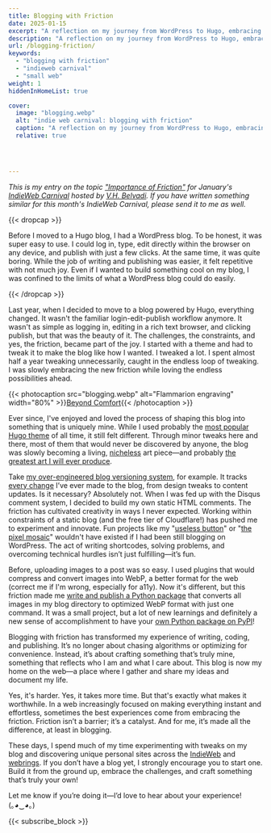 ```yaml
---
title: Blogging with Friction
date: 2025-01-15
excerpt: "A reflection on my journey from WordPress to Hugo, embracing the challenges, creativity, and joy of blogging with friction—written as my entry for January's IndieWeb Carnival."
description: "A reflection on my journey from WordPress to Hugo, embracing the challenges, creativity, and joy of blogging with friction—written as my entry for January's IndieWeb Carnival."
url: /blogging-friction/
keywords:
  - "blogging with friction"
  - "indieweb carnival"
  - "small web"
weight: 1
hiddenInHomeList: true

cover:
  image: "blogging.webp"
  alt: "indie web carnival: blogging with friction"
  caption: "A reflection on my journey from WordPress to Hugo, embracing the challenges, creativity, and joy of blogging with friction—written as my entry for January's IndieWeb Carnival."
  relative: true




---
```


*This is my entry on the topic ["Importance of Friction"](https://vhbelvadi.com/indieweb-carnival-friction) for January's [IndieWeb Carnival](https://vhbelvadi.com/indieweb-carnival-friction) hosted by [V.H. Belvadi](https://vhbelvadi.com/). If you have written something similar for this month's IndieWeb Carnival, please send it to me as well.*

{{< dropcap >}}


Before I moved to a Hugo blog, I had a WordPress blog. To be honest, it was super easy to use. I could log in, type, edit directly within the browser on any device, and publish with just a few clicks. At the same time, it was quite boring. While the job of writing and publishing was easier, it felt repetitive with not much joy. Even if I wanted to build something cool on my blog, I was confined to the limits of what a WordPress blog could do easily.

{{< /dropcap >}}


Last year, when I decided to move to a blog powered by Hugo, everything changed. It wasn't the familiar login-edit-publish workflow anymore. It wasn't as simple as logging in, editing in a rich text browser, and clicking publish, but that was the beauty of it. The challenges, the constraints, and yes, the friction, became part of the joy. I started with a theme and had to tweak it to make the blog like how I wanted. I tweaked a lot. I spent almost half a year tweaking unnecessarily, caught in the endless loop of tweaking. I was slowly embracing the new friction while loving the endless possibilities ahead.

{{< photocaption src="blogging.webp" alt="Flammarion engraving" width="80%" >}}[Beyond Comfort](https://en.wikipedia.org/wiki/Flammarion_engraving){{< /photocaption >}}


Ever since, I've enjoyed and loved the process of shaping this blog into something that is uniquely mine. While I used probably the [most popular Hugo theme](https://github.com/adityatelange/hugo-PaperMod) of all time, it still felt different. Through minor tweaks here and there, most of them that would never be discovered by anyone, the blog was slowly becoming a living, [nicheless](/nicheless) art piece—and probably [the greatest art I will ever produce](/blog-art).

Take [my over-engineered blog versioning system](/blog-version), for example. It tracks [every change](/log) I’ve ever made to the blog, from design tweaks to content updates. Is it necessary? Absolutely not. When I was fed up with the Disqus comment system, I decided to build my own static HTML comments. The friction has cultivated creativity in ways I never expected. Working within constraints of a static blog (and the free tier of Cloudflare!) has pushed me to experiment and innovate. Fun projects like my "[useless button](/button)" or "[the pixel mosaic](/mosaic)" wouldn't have existed if I had been still blogging on WordPress. The act of writing shortcodes, solving problems, and overcoming technical hurdles isn’t just fulfilling—it’s fun.

Before, uploading images to a post was so easy. I used plugins that would compress and convert images into WebP, a better format for the web (correct me if I'm wrong, especially for a11y). Now it's different, but this friction made me [write and publish a Python package](https://github.com/rishikeshsreehari/webpall/) that converts all images in my blog directory to optimized WebP format with just one command. It was a small project, but a lot of new learnings and definitely a new sense of accomplishment to have your [own Python package on PyPI](https://pypi.org/project/webpall/)!

Blogging with friction has transformed my experience of writing, coding, and publishing. It’s no longer about chasing algorithms or optimizing for convenience. Instead, it’s about crafting something that’s truly mine, something that reflects who I am and what I care about. This blog is now my home on the web—a place where I gather and share my ideas and document my life.

Yes, it's harder. Yes, it takes more time. But that's exactly what makes it worthwhile. In a web increasingly focused on making everything instant and effortless, sometimes the best experiences come from embracing the friction. Friction isn’t a barrier; it’s a catalyst. And for me, it’s made all the difference, at least in blogging.

These days, I spend much of my time experimenting with tweaks on my blog and discovering unique personal sites across the [IndieWeb](https://indieweb.org/) and [webrings](/webrings). If you don’t have a blog yet, I strongly encourage you to start one. Build it from the ground up, embrace the challenges, and craft something that’s truly your own!

Let me know if you’re doing it—I’d love to hear about your experience!  
(｡◕‿◕｡)


{{< subscribe_block >}}
